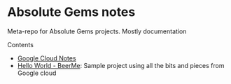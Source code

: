 # Absolute Gems notes

Meta-repo for Absolute Gems projects. Mostly documentation

Contents
- [Google Cloud Notes](google_cloud_notes.md)
- [Hello World - BeerMe](BeerMe.md): Sample project using all the bits and pieces from Google cloud